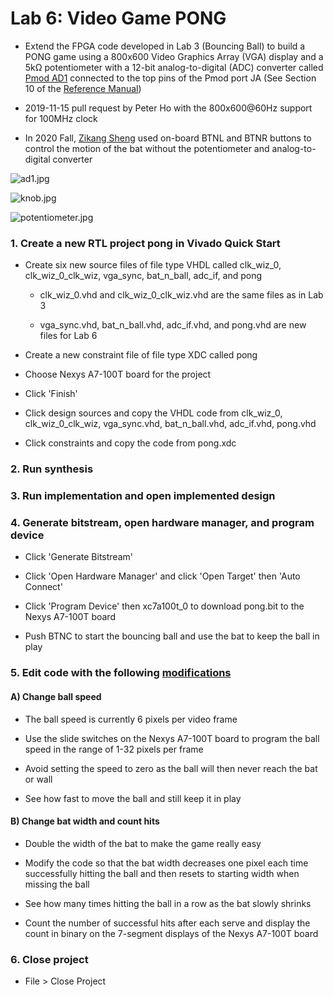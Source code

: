 # Lab 6: Video Game PONG

* Extend the FPGA code developed in Lab 3 (Bouncing Ball) to build a PONG game using a 800x600 Video Graphics Array (VGA) display and a 5kΩ potentiometer with a 12-bit analog-to-digital (ADC) converter called [Pmod AD1](https://store.digilentinc.com/pmod-ad1-two-12-bit-a-d-inputs/) connected to the top pins of the Pmod port JA (See Section 10 of the [Reference Manual](https://reference.digilentinc.com/_media/reference/programmable-logic/nexys-a7/nexys-a7_rm.pdf))

* 2019-11-15 pull request by Peter Ho with the 800x600@60Hz support for 100MHz clock

* In 2020 Fall, [Zikang Sheng](https://github.com/karlsheng99/CPE487_dsd/tree/master/lab/lab%206) used on-board BTNL and BTNR buttons to control the motion of the bat without the potentiometer and analog-to-digital converter

![ad1.jpg](https://github.com/kevinwlu/dsd/blob/master/Nexys-A7/Lab-6/ad1.jpg)

![knob.jpg](https://github.com/kevinwlu/dsd/blob/master/Nexys-A7/Lab-6/knob.jpg)

![potentiometer.jpg](https://github.com/kevinwlu/dsd/blob/master/Nexys-A7/Lab-6/potentiometer.jpg)

### 1. Create a new RTL project pong in Vivado Quick Start

* Create six new source files of file type VHDL called clk_wiz_0, clk_wiz_0_clk_wiz, vga_sync, bat_n_ball, adc_if, and pong

  * clk_wiz_0.vhd and clk_wiz_0_clk_wiz.vhd are the same files as in Lab 3
  
  * vga_sync.vhd, bat_n_ball.vhd, adc_if.vhd, and pong.vhd are new files for Lab 6

* Create a new constraint file of file type XDC called pong

* Choose Nexys A7-100T board for the project

* Click 'Finish'

* Click design sources and copy the VHDL code from clk_wiz_0, clk_wiz_0_clk_wiz, vga_sync.vhd, bat_n_ball.vhd, adc_if.vhd, pong.vhd

* Click constraints and copy the code from pong.xdc

### 2. Run synthesis

### 3. Run implementation and open implemented design

### 4. Generate bitstream, open hardware manager, and program device

* Click 'Generate Bitstream'

* Click 'Open Hardware Manager' and click 'Open Target' then 'Auto Connect'

* Click 'Program Device' then xc7a100t_0 to download pong.bit to the Nexys A7-100T board

* Push BTNC to start the bouncing ball and use the bat to keep the ball in play

### 5. Edit code with the following [modifications](https://github.com/kevinwlu/dsd/tree/master/Nexys-A7/Lab-6/Modifications)

#### A) Change ball speed

* The ball speed is currently 6 pixels per video frame

* Use the slide switches on the Nexys A7-100T board to program the ball speed in the range of 1-32 pixels per frame

* Avoid setting the speed to zero as the ball will then never reach the bat or wall

* See how fast to move the ball and still keep it in play

#### B) Change bat width and count hits

* Double the width of the bat to make the game really easy

* Modify the code so that the bat width decreases one pixel each time successfully hitting the ball and then resets to
starting width when missing the ball

* See how many times hitting the ball in a row as the bat slowly shrinks

* Count the number of successful hits after each serve and display the count in binary on the 7-segment displays of the Nexys A7-100T board

### 6. Close project

* File > Close Project
